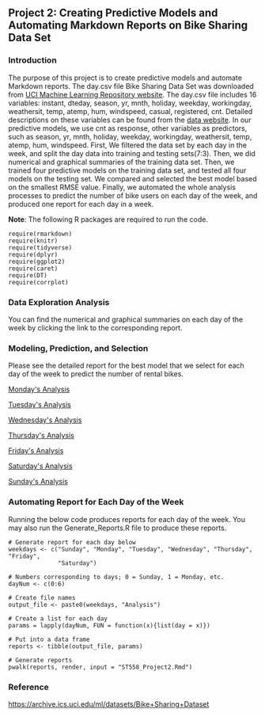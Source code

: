 ## Project 2: Creating Predictive Models and Automating Markdown Reports on Bike Sharing Data Set      

### Introduction        

The purpose of this project is to create predictive models and automate Markdown reports. The day.csv file Bike Sharing Data Set was downloaded from [UCI Machine Learning Repository website](https://archive.ics.uci.edu/ml/datasets/Bike+Sharing+Dataset). The day.csv file includes 16 variables: instant, dteday, season, yr, mnth, holiday, weekday, workingday, weathersit, temp, atemp, hum, windspeed, casual, registered, cnt. Detailed descriptions on these variables can be found from the [data website](https://archive.ics.uci.edu/ml/datasets/Bike+Sharing+Dataset). In our predictive models, we use cnt as response, other variables as predictors, such as season, yr, mnth, holiday, weekday, workingday, weathersit, temp, atemp, hum, windspeed. First, We filtered the data set by each day in the week, and split the day data into training and testing sets(7:3). Then, we did numerical and graphical summaries of the training data set. Then, we trained four predictive models on the training data set, and tested all four models on the testing set. We compared and selected the best model based on the smallest RMSE value. Finally, we automated the whole analysis processes to predict the number of bike users on each day of the week, and produced one report for each day in a week.                
     
**Note**: The following R packages are required to run the code.      

```{r}
require(rmarkdown)
require(knitr)
require(tidyverse)
require(dplyr)
require(ggplot2)
require(caret)
require(DT)
require(corrplot)
```          

### Data Exploration Analysis        

You can find the numerical and graphical summaries on each day of the week by clicking the link to the corresponding report.   

### Modeling, Prediction, and Selection    

Please see the detailed report for the best model that we select for each day of the week to predict the number of rental bikes.    

[Monday's Analysis](MondayAnalysis.md)     

[Tuesday's Analysis](TuesdayAnalysis.md)     

[Wednesday's Analysis](WednesdayAnalysis.md)     

[Thursday's Analysis](ThursdayAnalysis.md)      

[Friday's Analysis](FridayAnalysis.md)     

[Saturday's Analysis](SaturdayAnalysis.md)     

[Sunday's Analysis](SundayAnalysis.md)         

### Automating Report for Each Day of the Week

Running the below code produces reports for each day of the week. You may also run the Generate_Reports.R file to produce these reports.

```{r}
# Generate report for each day below
weekdays <- c("Sunday", "Monday", "Tuesday", "Wednesday", "Thursday", "Friday",
              "Saturday")

# Numbers corresponding to days; 0 = Sunday, 1 = Monday, etc.
dayNum <- c(0:6)

# Create file names
output_file <- paste0(weekdays, "Analysis")

# Create a list for each day
params = lapply(dayNum, FUN = function(x){list(day = x)})

# Put into a data frame
reports <- tibble(output_file, params)

# Generate reports
pwalk(reports, render, input = "ST558_Project2.Rmd")
```

### Reference    

https://archive.ics.uci.edu/ml/datasets/Bike+Sharing+Dataset
